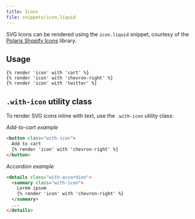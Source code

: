 ```yaml
---
title: Icons
file: snippets/icon.liquid
---
```


SVG Icons can be rendered using the `icon.liquid` snippet, courtesy of the [Polaris Shopify Icons](https://polaris.shopify.com/icons) library.

## Usage

```liquid
{% render 'icon' with 'cart' %}
{% render 'icon' with 'chevron-right' %}
{% render 'icon' with 'twitter' %}
```

## `.with-icon` utility class

To render SVG icons inline with text, use the `.with-icon` utility class:

*Add-to-cart example*

```html
<button class="with-icon">
  Add to cart
  {% render 'icon' with 'chevron-right' %}
</button>
```

*Accordion example*

```html
<details class="with-accordion">
  <summary class="with-icon">
    Lorem ipsum
    {% render 'icon' with 'chevron-right' %}
  </summary>
  ...
</details>
```
